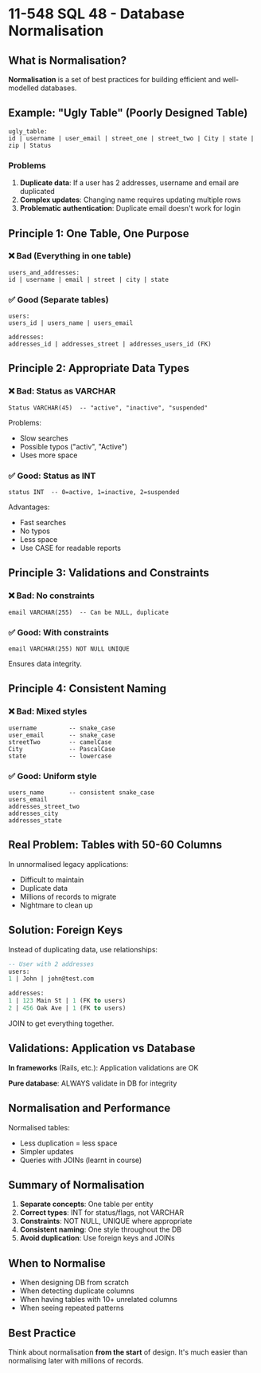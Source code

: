 # 11-548 SQL 48 - Database Normalisation

## What is Normalisation?

**Normalisation** is a set of best practices for building efficient and well-modelled databases.

## Example: "Ugly Table" (Poorly Designed Table)

```
ugly_table:
id | username | user_email | street_one | street_two | City | state | zip | Status
```

### Problems

1. **Duplicate data**: If a user has 2 addresses, username and email are duplicated
2. **Complex updates**: Changing name requires updating multiple rows
3. **Problematic authentication**: Duplicate email doesn't work for login

## Principle 1: One Table, One Purpose

### ❌ Bad (Everything in one table)
```
users_and_addresses:
id | username | email | street | city | state
```

### ✅ Good (Separate tables)
```
users:
users_id | users_name | users_email

addresses:
addresses_id | addresses_street | addresses_users_id (FK)
```

## Principle 2: Appropriate Data Types

### ❌ Bad: Status as VARCHAR
```
Status VARCHAR(45)  -- "active", "inactive", "suspended"
```

Problems:
- Slow searches
- Possible typos ("activ", "Active")
- Uses more space

### ✅ Good: Status as INT
```
status INT  -- 0=active, 1=inactive, 2=suspended
```

Advantages:
- Fast searches
- No typos
- Less space
- Use CASE for readable reports

## Principle 3: Validations and Constraints

### ❌ Bad: No constraints
```
email VARCHAR(255)  -- Can be NULL, duplicate
```

### ✅ Good: With constraints
```
email VARCHAR(255) NOT NULL UNIQUE
```

Ensures data integrity.

## Principle 4: Consistent Naming

### ❌ Bad: Mixed styles
```
username         -- snake_case
user_email       -- snake_case
streetTwo        -- camelCase
City             -- PascalCase
state            -- lowercase
```

### ✅ Good: Uniform style
```
users_name       -- consistent snake_case
users_email
addresses_street_two
addresses_city
addresses_state
```

## Real Problem: Tables with 50-60 Columns

In unnormalised legacy applications:
- Difficult to maintain
- Duplicate data
- Millions of records to migrate
- Nightmare to clean up

## Solution: Foreign Keys

Instead of duplicating data, use relationships:

```sql
-- User with 2 addresses
users:
1 | John | john@test.com

addresses:
1 | 123 Main St | 1 (FK to users)
2 | 456 Oak Ave | 1 (FK to users)
```

JOIN to get everything together.

## Validations: Application vs Database

**In frameworks** (Rails, etc.): Application validations are OK

**Pure database**: ALWAYS validate in DB for integrity

## Normalisation and Performance

Normalised tables:
- Less duplication = less space
- Simpler updates
- Queries with JOINs (learnt in course)

## Summary of Normalisation

1. **Separate concepts**: One table per entity
2. **Correct types**: INT for status/flags, not VARCHAR
3. **Constraints**: NOT NULL, UNIQUE where appropriate
4. **Consistent naming**: One style throughout the DB
5. **Avoid duplication**: Use foreign keys and JOINs

## When to Normalise

- When designing DB from scratch
- When detecting duplicate columns
- When having tables with 10+ unrelated columns
- When seeing repeated patterns

## Best Practice

Think about normalisation **from the start** of design. It's much easier than normalising later with millions of records.
